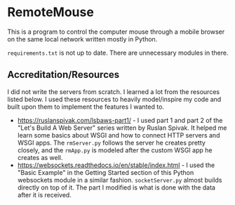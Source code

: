# RemoteMouse

This is a program to control the computer mouse through a mobile browser on the same local network written mostly in Python.

`requirements.txt` is not up to date. There are unnecessary modules in there.

## Accreditation/Resources

I did not write the servers from scratch. I learned a lot from the resources listed below. I used these resources to heavily model/inspire my code and built upon them to implement the features I wanted to.

- https://ruslanspivak.com/lsbaws-part1/ - I used part 1 and part 2 of the "Let's Build A Web Server" series written by Ruslan Spivak. It helped me learn some basics about WSGI and how to connect HTTP servers and WSGI apps. The `rmServer.py` follows the server he creates pretty closely, and the `rmApp.py` is modeled after the custom WSGI app he creates as well.
- https://websockets.readthedocs.io/en/stable/index.html - I used the "Basic Example" in the Getting Started section of this Python websockets module in a similar fashion. `socketServer.py` almost builds directly on top of it. The part I modified is what is done with the data after it is received.
